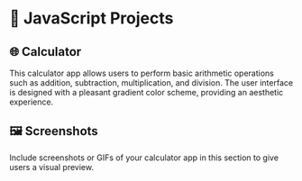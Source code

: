 # 🧮 JavaScript Projects


## 🌐 Calculator

This calculator app allows users to perform basic arithmetic operations such as addition, subtraction, multiplication, and division. The user interface is designed with a pleasant gradient color scheme, providing an aesthetic experience.

## 🖼️ Screenshots

Include screenshots or GIFs of your calculator app in this section to give users a visual preview.


